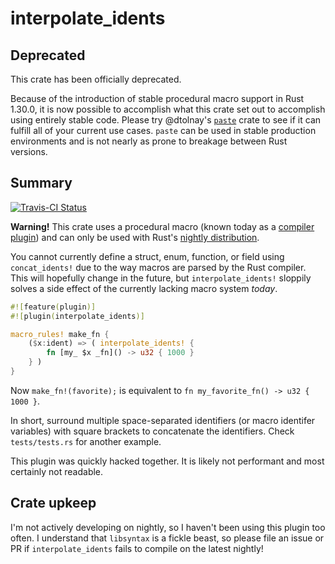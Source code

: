 # interpolate_idents

## Deprecated

This crate has been officially deprecated.

Because of the introduction of stable procedural macro support in Rust 1.30.0, it is now possible to accomplish what this crate set out to accomplish using entirely stable code. Please try @dtolnay's [`paste`](https://crates.io/crates/paste) crate to see if it can fulfill all of your current use cases. `paste` can be used in stable production environments and is not nearly as prone to breakage between Rust versions.

## Summary

[![Travis-CI Status]][travis]

**Warning!** This crate uses a procedural macro (known today as a [compiler plugin](https://doc.rust-lang.org/book/compiler-plugins.html)) and can only be used with Rust's [nightly distribution](https://doc.rust-lang.org/book/nightly-rust.html).

You cannot currently define a struct, enum, function, or field using
`concat_idents!` due to the way macros are parsed by the Rust compiler. This
will hopefully change in the future, but `interpolate_idents!` sloppily solves
a side effect of the currently lacking macro system *today*.

```rust
#![feature(plugin)]
#![plugin(interpolate_idents)]

macro_rules! make_fn {
    ($x:ident) => ( interpolate_idents! {
        fn [my_ $x _fn]() -> u32 { 1000 }
    } )
}
```

Now `make_fn!(favorite);` is equivalent to
`fn my_favorite_fn() -> u32 { 1000 }`.

In short, surround multiple space-separated identifiers (or macro identifer
variables) with square brackets to concatenate the identifiers. Check
`tests/tests.rs` for another example.

This plugin was quickly hacked together. It is likely not performant and most
certainly not readable.

## Crate upkeep

I'm not actively developing on nightly, so I haven't been using this plugin too often. I understand that `libsyntax` is a fickle beast, so please file an issue or PR if `interpolate_idents` fails to compile on the latest nightly!

[travis]: https://travis-ci.org/SkylerLipthay/interpolate_idents
[Travis-CI Status]: https://travis-ci.org/SkylerLipthay/interpolate_idents.svg?branch=master
